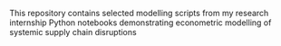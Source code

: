 This repository contains selected modelling scripts from my research internship
Python notebooks demonstrating econometric modelling of systemic supply 
  chain disruptions
